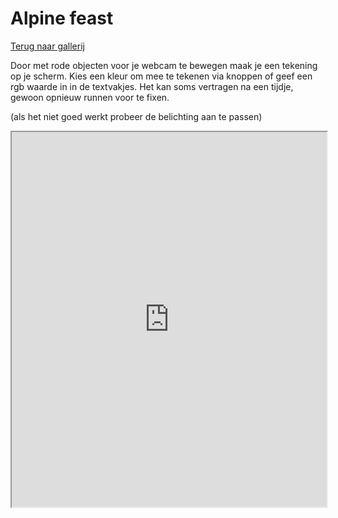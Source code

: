 # Alpine feast

[Terug naar gallerij](https://arneduyver.github.io/creative-coding/gallery)

Door met rode objecten voor je webcam te bewegen maak je een tekening op je scherm.
Kies een kleur om mee te tekenen via knoppen of geef een rgb waarde in in de textvakjes.
Het kan soms vertragen na een tijdje, gewoon opnieuw runnen voor te fixen.

(als het niet goed werkt probeer de belichting aan te passen)

<iframe width="100%" height=600 src="https://editor.p5js.org/Kenneth_Verhoeven/full/pzikI2Btd"></iframe>